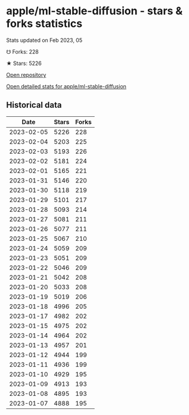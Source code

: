 # apple/ml-stable-diffusion - stars & forks statistics

Stats updated on Feb 2023, 05

☋ Forks: 228

★ Stars: 5226

[Open repository](https://github.com/apple/ml-stable-diffusion)

[Open detailed stats for apple/ml-stable-diffusion](https://reviewgithub.com/rep/apple/ml-stable-diffusion)

## Historical data
| Date | Stars | Forks |
|------|-------|-------|
| 2023-02-05 | 5226 | 228 | 
| 2023-02-04 | 5203 | 225 | 
| 2023-02-03 | 5193 | 226 | 
| 2023-02-02 | 5181 | 224 | 
| 2023-02-01 | 5165 | 221 | 
| 2023-01-31 | 5146 | 220 | 
| 2023-01-30 | 5118 | 219 | 
| 2023-01-29 | 5101 | 217 | 
| 2023-01-28 | 5093 | 214 | 
| 2023-01-27 | 5081 | 211 | 
| 2023-01-26 | 5077 | 211 | 
| 2023-01-25 | 5067 | 210 | 
| 2023-01-24 | 5059 | 209 | 
| 2023-01-23 | 5051 | 209 | 
| 2023-01-22 | 5046 | 209 | 
| 2023-01-21 | 5042 | 208 | 
| 2023-01-20 | 5033 | 208 | 
| 2023-01-19 | 5019 | 206 | 
| 2023-01-18 | 4996 | 205 | 
| 2023-01-17 | 4982 | 202 | 
| 2023-01-15 | 4975 | 202 | 
| 2023-01-14 | 4964 | 202 | 
| 2023-01-13 | 4957 | 201 | 
| 2023-01-12 | 4944 | 199 | 
| 2023-01-11 | 4936 | 199 | 
| 2023-01-10 | 4929 | 195 | 
| 2023-01-09 | 4913 | 193 | 
| 2023-01-08 | 4895 | 193 | 
| 2023-01-07 | 4888 | 195 | 

